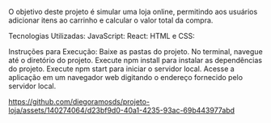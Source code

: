 O objetivo deste projeto é simular uma loja online, permitindo aos usuários adicionar itens ao carrinho e calcular o valor total da compra.

Tecnologias Utilizadas:
JavaScript:
React: 
HTML e CSS:

Instruções para Execução:
Baixe as pastas do projeto.
No terminal, navegue até o diretório do projeto.
Execute npm install para instalar as dependências do projeto.
Execute npm start para iniciar o servidor local.
Acesse a aplicação em um navegador web digitando o endereço fornecido pelo servidor local.



https://github.com/diegoramosds/projeto-loja/assets/140274064/d23bf9d0-40a1-4235-93ac-69b443977abd


